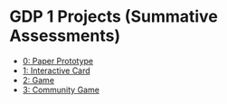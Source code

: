 # GDP 1 Projects (Summative Assessments)

* [0: Paper Prototype](0)
* [1: Interactive Card](1)
* [2: Game](2)
* [3: Community Game](3)
